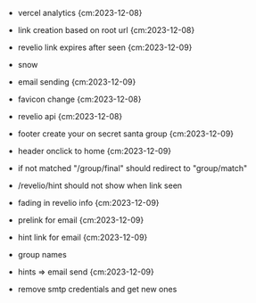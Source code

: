- vercel analytics {cm:2023-12-08}
- link creation based on root url {cm:2023-12-08}
- revelio link expires after seen {cm:2023-12-09}
- snow
- email sending {cm:2023-12-09}
- favicon change {cm:2023-12-08}
- revelio api {cm:2023-12-08}
- footer create your on secret santa group {cm:2023-12-09}
- header onclick to home {cm:2023-12-09}
- if not matched "/group/final" should redirect to "group/match"
- /revelio/hint should not show when link seen
- fading in revelio info {cm:2023-12-09}
- prelink for email {cm:2023-12-09}
- hint link for email {cm:2023-12-09}
- group names

- hints => email send {cm:2023-12-09}
- remove smtp credentials and get new ones